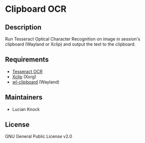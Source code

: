 # Clipboard OCR

## Description

Run Tesseract Optical Character Recognition on image in session's clipboard (Wayland or Xclip) and output the text to the clipboard.

## Requirements

 - [Tesseract OCR](https://github.com/tesseract-ocr/tesseract)
 - [Xclip](https://github.com/astrand/xclip) (Xorg)
 - [wl-clipboard](https://github.com/bugaevc/wl-clipboard) (Wayland)

## Maintainers

 - Lucian Knock

## License

GNU General Public License v2.0
